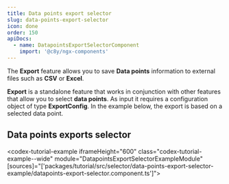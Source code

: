 ```yaml
---
title: Data points export selector
slug: data-points-export-selector
icon: done
order: 150
apiDocs:
  - name: DatapointsExportSelectorComponent
    import: '@c8y/ngx-components'
---
```


The **Export** feature allows you to save **Data points** information to external files such as **CSV** or **Excel**.

**Export** is a standalone feature that works in conjunction with other features that allow you to select **data points**.
As input it requires a configuration object of type **ExportConfig**.
In the example below, the export is based on a selected data point.

## Data points exports selector

<codex-tutorial-example iframeHeight="600" class="codex-tutorial-example--wide" module="DatapointsExportSelectorExampleModule"
[sources]="['packages/tutorial/src/selector/data-points-export-selector-example/datapoints-export-selector.component.ts']">
</codex-tutorial-example>
